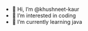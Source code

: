 - 👋 Hi, I’m @khushneet-kaur
- 👀 I’m interested in coding 
- 🌱 I’m currently learning java




<!---
khushneet-kaur/khushneet-kaur is a ✨ special ✨ repository because its `README.md` (this file) appears on your GitHub profile.
You can click the Preview link to take a look at your changes.
--->
